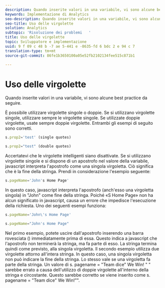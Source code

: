 ```yaml
---
description: Quando inserite valori in una variabile, vi sono alcune best practice da seguire.
keywords: Implementazione di Analytics
seo-description: Quando inserite valori in una variabile, vi sono alcune best practice da seguire.
seo-title: Uso delle virgolette
solution: Analytics
subtopic: 'Risoluzione dei problemi   '
title: Uso delle virgolette
topic: Sviluppatore e implementazione
uuid: 9 f 09 c 48 b -7 ae 5-441 e -8635-fd 6 bdc 2 e 94 c 7
translation-type: tm+mt
source-git-commit: 86fe1b3650100a05e52fb2102134fee515c871b1

---
```



# Uso delle virgolette

Quando inserite valori in una variabile, vi sono alcune best practice da seguire.

È possibile utilizzare virgolette singole o doppie. Se si utilizzano virgolette singole, utilizzare sempre le virgolette singole. Se utilizzate doppie virgolette, usate sempre doppie virgolette. Entrambi gli esempi di seguito sono corretti.

```js
s.prop2='test' (single quotes)
```

```js
s.prop2="test" (double quotes)
```

Accertatevi che le virgolette intelligenti siano disattivate. Se si utilizzano virgolette singole e si dispone di un apostrofo nel valore della variabile, javascript interpreta l'apostrofo come una singola virgoletta. Ciò significa che è la fine della stringa. Prendi in considerazione l'esempio seguente:

```js
s.pageName='John's Home Page'
```

In questo caso, javascript interpreta l'apostrofo (anch'esso una virgoletta singola) in "John" come fine della stringa. Poiché «S Home Page» non ha alcun significato in javascript, causa un errore che impedisce l'esecuzione della richiesta. Uno dei seguenti esempi funziona:

```js
s.pageName='John\'s Home Page'
```

```js
s.pageName="John's Home Page"
```

Nel primo esempio, potete uscire dall'apostrofo inserendo una barra rovesciata (\) immediatamente prima di essa. Questo indica a javascript che l'apostrofo non terminerà la stringa, ma fa parte di esso. La stringa termina quindi come previsto, alla singola virgoletta. Il secondo esempio utilizza due virgolette attorno all'intera stringa. In questo caso, una singola virgoletta non può indicare la fine della stringa. Lo stesso vale se una virgoletta fa parte della stringa. Un valore di s. pagename = "Team dice" We Win! " " sarebbe errato a causa dell'utilizzo di doppie virgolette all'interno della stringa e circostante. Questo sarebbe corretto se viene inserito come s. pagename = "Team dice\" We Win!\"".
